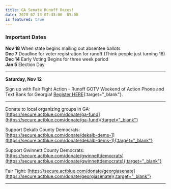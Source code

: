```yaml
---
title: GA Senate Runoff Races!
date: 2020-02-13 07:33:00 -05:00
is featured: true
---
```


### Important Dates

**Nov 18**    When state begins mailing out absentee ballots  
**Dec  7**    Deadline for voter registration for runoff (Think people just turning 18)  
**Dec 14**    Early Voting Begins for three week period  
**Jan  5**    Election Day 

---

**Saturday, Nov 12** 

Sign up with Fair Fight Action - Runoff GOTV Weekend of Action Phone and Text Bank for Georgia! [Register HERE](https://www.mobilize.us/fairfightaction/event/362669/){:target="_blank"}. 

---

Donate to local organizing groups in GA:
[https://secure.actblue.com/donate/ga-fund](https://secure.actblue.com/donate/ga-fund){:target="_blank"}  

Support Dekalb County Democrats:
[https://secure.actblue.com/donate/dekalb-dems-1](https://secure.actblue.com/donate/dekalb-dems-1){:target="_blank"}  

Support Gwinnett County Democrats:
[https://secure.actblue.com/donate/gwinnettdemocrats](https://secure.actblue.com/donate/gwinnettdemocrats){:target="_blank"}  

Fair Fight:
[https://secure.actblue.com/donate/georgiasenate](https://secure.actblue.com/donate/georgiasenate){:target="_blank"} 

---
  